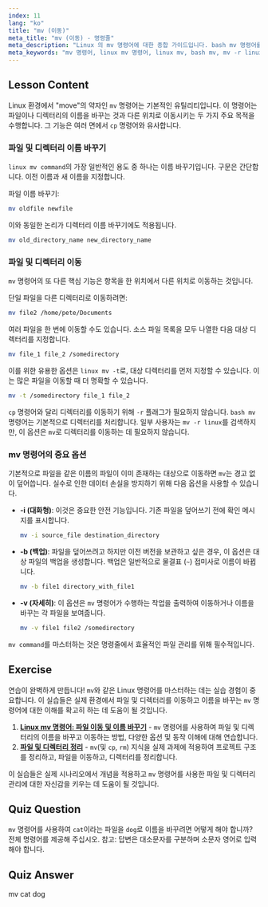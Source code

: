```yaml
---
index: 11
lang: "ko"
title: "mv (이동)"
meta_title: "mv (이동) - 명령줄"
meta_description: "Linux 의 mv 명령어에 대한 종합 가이드입니다. bash mv 명령어를 사용하여 파일 및 디렉토리를 이동 및 이름 변경하는 방법, linux mv -t 와 같은 옵션 사용법, 실수로 덮어쓰는 것을 방지하는 방법을 알아보세요."
meta_keywords: "mv 명령어, linux mv 명령어, linux mv, bash mv, mv -r linux, linux mv -t, 파일 이동, 파일 이름 변경, linux 명령줄"
---
```


## Lesson Content

Linux 환경에서 "move"의 약자인 `mv` 명령어는 기본적인 유틸리티입니다. 이 명령어는 파일이나 디렉터리의 이름을 바꾸는 것과 다른 위치로 이동시키는 두 가지 주요 목적을 수행합니다. 그 기능은 여러 면에서 `cp` 명령어와 유사합니다.

### 파일 및 디렉터리 이름 바꾸기

`linux mv command`의 가장 일반적인 용도 중 하나는 이름 바꾸기입니다. 구문은 간단합니다. 이전 이름과 새 이름을 지정합니다.

파일 이름 바꾸기:

```bash
mv oldfile newfile
```

이와 동일한 논리가 디렉터리 이름 바꾸기에도 적용됩니다.

```bash
mv old_directory_name new_directory_name
```

### 파일 및 디렉터리 이동

`mv` 명령어의 또 다른 핵심 기능은 항목을 한 위치에서 다른 위치로 이동하는 것입니다.

단일 파일을 다른 디렉터리로 이동하려면:

```bash
mv file2 /home/pete/Documents
```

여러 파일을 한 번에 이동할 수도 있습니다. 소스 파일 목록을 모두 나열한 다음 대상 디렉터리를 지정합니다.

```bash
mv file_1 file_2 /somedirectory
```

이를 위한 유용한 옵션은 `linux mv -t`로, 대상 디렉터리를 먼저 지정할 수 있습니다. 이는 많은 파일을 이동할 때 더 명확할 수 있습니다.

```bash
mv -t /somedirectory file_1 file_2
```

`cp` 명령어와 달리 디렉터리를 이동하기 위해 `-r` 플래그가 필요하지 않습니다. `bash mv` 명령어는 기본적으로 디렉터리를 처리합니다. 일부 사용자는 `mv -r linux`를 검색하지만, 이 옵션은 `mv`로 디렉터리를 이동하는 데 필요하지 않습니다.

### mv 명령어의 중요 옵션

기본적으로 파일을 같은 이름의 파일이 이미 존재하는 대상으로 이동하면 `mv`는 경고 없이 덮어씁니다. 실수로 인한 데이터 손실을 방지하기 위해 다음 옵션을 사용할 수 있습니다.

- **-i (대화형)**: 이것은 중요한 안전 기능입니다. 기존 파일을 덮어쓰기 전에 확인 메시지를 표시합니다.

  ```bash
  mv -i source_file destination_directory
  ```

- **-b (백업)**: 파일을 덮어쓰려고 하지만 이전 버전을 보관하고 싶은 경우, 이 옵션은 대상 파일의 백업을 생성합니다. 백업은 일반적으로 물결표 (`~`) 접미사로 이름이 바뀝니다.

  ```bash
  mv -b file1 directory_with_file1
  ```

- **-v (자세히)**: 이 옵션은 `mv` 명령어가 수행하는 작업을 출력하여 이동하거나 이름을 바꾸는 각 파일을 보여줍니다.

  ```bash
  mv -v file1 file2 /somedirectory
  ```

`mv command`를 마스터하는 것은 명령줄에서 효율적인 파일 관리를 위해 필수적입니다.

## Exercise

연습이 완벽하게 만듭니다! `mv`와 같은 Linux 명령어를 마스터하는 데는 실습 경험이 중요합니다. 이 실습들은 실제 환경에서 파일 및 디렉터리를 이동하고 이름을 바꾸는 `mv` 명령어에 대한 이해를 확고히 하는 데 도움이 될 것입니다.

1.  **[Linux mv 명령어: 파일 이동 및 이름 바꾸기](https://labex.io/ko/labs/linux-linux-mv-command-file-moving-and-renaming-209743)** - `mv` 명령어를 사용하여 파일 및 디렉터리의 이름을 바꾸고 이동하는 방법, 다양한 옵션 및 동작 이해에 대해 연습합니다.
2.  **[파일 및 디렉터리 정리](https://labex.io/ko/labs/linux-organizing-files-and-directories-387877)** - `mv`(및 `cp`, `rm`) 지식을 실제 과제에 적용하여 프로젝트 구조를 정리하고, 파일을 이동하고, 디렉터리를 정리합니다.

이 실습들은 실제 시나리오에서 개념을 적용하고 `mv` 명령어를 사용한 파일 및 디렉터리 관리에 대한 자신감을 키우는 데 도움이 될 것입니다.

## Quiz Question

`mv` 명령어를 사용하여 `cat`이라는 파일을 `dog`로 이름을 바꾸려면 어떻게 해야 합니까? 전체 명령어를 제공해 주십시오. 참고: 답변은 대소문자를 구분하며 소문자 영어로 입력해야 합니다.

## Quiz Answer

mv cat dog
